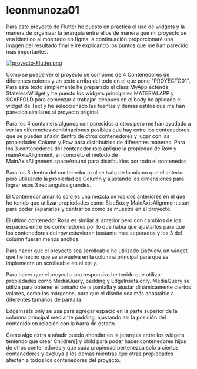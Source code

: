 # leonmunoza01

Para este proyecto de Flutter he puesto en practica el uso de widgets y la manera de organizar la jerarquía entre ellos de manera que mi proyecto se vea identico al mostrado en figma, a continuación proporcionaré una imagen del resultado final e iré explicando los puntos que me han parecido más importantes.


[![proyecto-Flutter.png](https://i.postimg.cc/85C4mC3T/proyecto-Flutter.png)](https://postimg.cc/ns6qHnpW)


Como se puede ver el proyecto se compone de 4 Contenedores de diferentes colores y un texto arriba del todo en el que pone "PROYECTO01". 
Para este texto simplemente he preparado el class MyApp extends StatelessWidget y he puesto los widgets principales MATERIALAPP y SCAFFOLD para comenzar a trabajar. despues en el body he aplicado el widget de Text y he seleccionado las fuentes y demas estilos que me han parecido similares al proyecto original.


Para los 4 containers algunos son parecidos a otros pero me han ayudado a ver las diferenctes combinaciones posibles que hay entre los contenedores que se pueden añadir dentro de otros contenedores y jugar con las propiedades Column y Row para distribuirlos de diferentes maneras.
Para los 3 contenedores del contenedor rojo aplique la propiedad de Row y mainAxisAlignment, en concreto el metodo de MainAxisAlignment.spaceAround para distribuirlos por todo el contenedor.


Para los 3 dentro del contenedor azul se trata de lo mismo que el anterior pero utilizando la propiedad de Column y ajustando las dimensiones para lograr esos 3 rectangulos grandes.


El Contenedor amarillo solo es una mezcla de los dos anteriores en el que he tenido que utilizar propiedades como SizeBox y MainAxisAlignment.start para poder separarlos y centrarlos como se muestra en el proyecto.


El ultimo contenedor Rosa es similar al anterior pero con cambios de los espacios entre los contenedores por lo que había que ajustarlos para que los contenedores del row estuvieran bastante mas separados y los 3 del column fueran menos anchos.


Para hacer que el proyecto sea scrolleable he utilizado ListView, un widget que he hecho que se envuelva en la columna principal para que se implemente un scrolleable en el eje y.


Para hacer que el proyecto sea responsive he tenido que utilizar propiedades como  MediaQuery, padding y EdgeInsets.only.
MediaQuery se utiliza para obtener el tamaño de la pantalla y ajustar dinámicamente ciertos valores, como los márgenes, para que el diseño sea más adaptable a diferentes tamaños de pantalla.

EdgeInsets.only se usa para agregar espacio en la parte superior de la columna principal mediante padding, ajustando así la posición del contenido en relación con la barra de estado.



Como algo extra a añadir puedo ahondar en la jerarquía entre los widgets teniendo que crear Children[] y child para poder hacer contenedores hijos de otros contenedores y que cada propiedad pertenezca solo a ciertos contenedores y excluya a los demas mientras que otras propiedades afecten a todos los contenedores del proyecto.